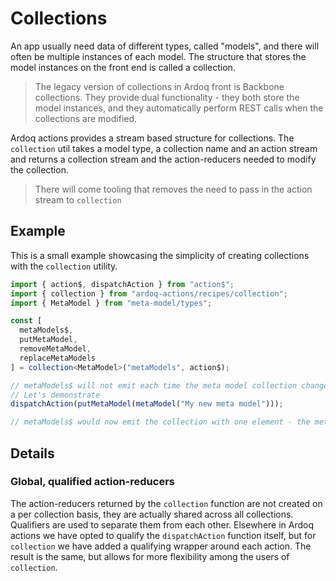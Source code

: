 # Collections

An app usually need data of different types, called "models", and there will
often be multiple instances of each model. The structure that stores the model
instances on the front end is called a collection.

> The legacy version of collections in Ardoq front is Backbone collections.
> They provide dual functionality - they both store the model instances, and
> they automatically perform REST calls when the collections are modified.

Ardoq actions provides a stream based structure for collections. The
`collection` util takes a model type, a collection name and an action stream and
returns a collection stream and the action-reducers needed to modify the
collection.

> There will come tooling that removes the need to pass in the action stream to
> `collection`

## Example

This is a small example showcasing the simplicity of creating collections with
the `collection` utility.

```typescript
import { action$, dispatchAction } from "action$";
import { collection } from "ardoq-actions/recipes/collection";
import { MetaModel } from "meta-model/types";

const [
  metaModels$,
  putMetaModel,
  removeMetaModel,
  replaceMetaModels
] = collection<MetaModel>("metaModels", action$);

// metaModels$ will not emit each time the meta model collection changes
// Let's demonstrate
dispatchAction(putMetaModel(metaModel("My new meta model")));

// metaModels$ would now emit the collection with one element - the meta model
```

## Details

### Global, qualified action-reducers

The action-reducers returned by the `collection` function are not created on a
per collection basis, they are actually shared across all collections.
Qualifiers are used to separate them from each other. Elsewhere in Ardoq actions
we have opted to qualify the `dispatchAction` function itself, but for
`collection` we have added a qualifying wrapper around each action. The result
is the same, but allows for more flexibility among the users of `collection`.
